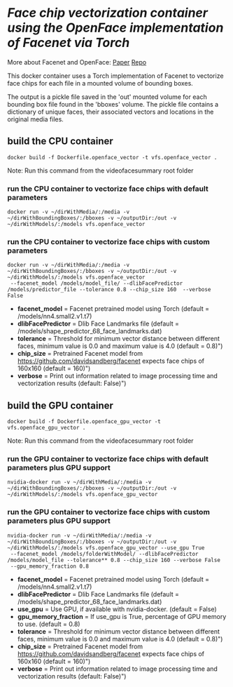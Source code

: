 # *Face chip vectorization container using the OpenFace implementation of Facenet via Torch*
More about Facenet and OpenFace: 
[Paper](https://arxiv.org/pdf/1503.03832.pdf)
[Repo](https://github.com/cmusatyalab/openface)

This docker container uses a Torch implementation of Facenet to vectorize face chips for each file in a mounted volume of bounding boxes.  

The output is a pickle file saved in the 'out' mounted volume for each bounding box file found in the 'bboxes' volume. The pickle file contains a dictionary of unique faces, their associated vectors and locations in the original media files.

## build the CPU container

```Shell
docker build -f Dockerfile.openface_vector -t vfs.openface_vector .
```

Note: Run this command from the videofacesummary root folder

### run the CPU container to vectorize face chips with default parameters

```Shell
docker run -v ~/dirWithMedia/:/media -v ~/dirWithBoundingBoxes/:/bboxes -v ~/outputDir:/out -v ~/dirWithModels/:/models vfs.openface_vector 
```

### run the CPU container to vectorize face chips with custom parameters

```Shell
docker run -v ~/dirWithMedia/:/media -v ~/dirWithBoundingBoxes/:/bboxes -v ~/outputDir:/out -v ~/dirWithModels/:/models vfs.openface_vector  
 --facenet_model /models/model_file/ --dlibFacePredictor /models/predictor_file --tolerance 0.8 --chip_size 160  --verbose False
```

  * **facenet_model** = Facenet pretrained model using Torch (default = /models/nn4.small2.v1.t7)
  * **dlibFacePredictor** = Dlib Face Landmarks file (default = /models/shape_predictor_68_face_landmarks.dat)
  * **tolerance** = Threshold for minimum vector distance between different faces, minimum value is 0.0 and maximum value is 4.0 (default = 0.8)")
  * **chip_size** = Pretrained Facenet model from https://github.com/davidsandberg/facenet expects face chips of 160x160 (default = 160)")
  * **verbose** = Print out information related to image processing time and vectorization results (default: False)")


## build the GPU container

```Shell
docker build -f Dockerfile.openface_gpu_vector -t vfs.openface_gpu_vector .
```

Note: Run this command from the videofacesummary root folder

### run the GPU container to vectorize face chips with default parameters plus GPU support

```Shell
nvidia-docker run -v ~/dirWithMedia/:/media -v ~/dirWithBoundingBoxes/:/bboxes -v ~/outputDir:/out -v ~/dirWithModels/:/models vfs.openface_gpu_vector 
```

### run the GPU container to vectorize face chips with custom parameters plus GPU support
```Shell
nvidia-docker run -v ~/dirWithMedia/:/media -v ~/dirWithBoundingBoxes/:/bboxes -v ~/outputDir:/out -v ~/dirWithModels/:/models vfs.openface_gpu_vector --use_gpu True
 --facenet_model /models/folderWithModel/ --dlibFacePredictor /models/model_file --tolerance** 0.8 --chip_size 160 --verbose False
 --gpu_memory_fraction 0.8  
```

  * **facenet_model** = Facenet pretrained model using Torch (default = /models/nn4.small2.v1.t7)
  * **dlibFacePredictor** = Dlib Face Landmarks file (default = /models/shape_predictor_68_face_landmarks.dat)
  * **use_gpu** = Use GPU, if available with nvidia-docker. (default = False)    
  * **gpu_memory_fraction** = If use_gpu is True, percentage of GPU memory to use. (default = 0.8)
  * **tolerance** = Threshold for minimum vector distance between different faces, minimum value is 0.0 and maximum value is 4.0 (default = 0.8)")
  * **chip_size** = Pretrained Facenet model from https://github.com/davidsandberg/facenet expects face chips of 160x160 (default = 160)")
  * **verbose** = Print out information related to image processing time and vectorization results (default: False)")
